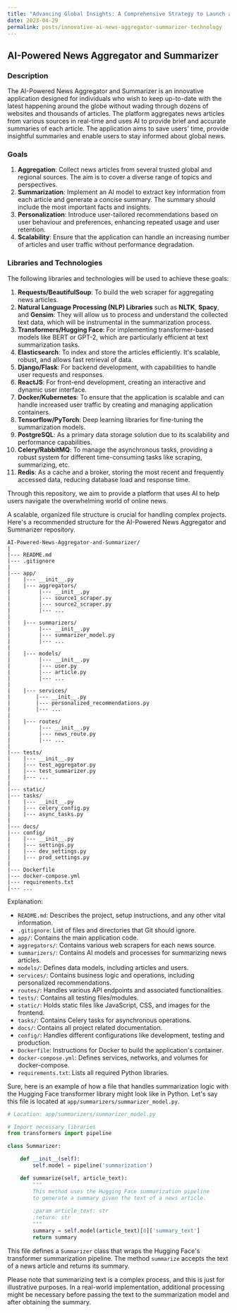 ```yaml
---
title: "Advancing Global Insights: A Comprehensive Strategy to Launch a Next-Generation, Scalable AI-Powered News Aggregator and Summarizer for High User Traffic Management"
date: 2023-04-29
permalink: posts/innovative-ai-news-aggregator-summarizer-technology
---
```


## AI-Powered News Aggregator and Summarizer

### Description

The AI-Powered News Aggregator and Summarizer is an innovative application designed for individuals who wish to keep up-to-date with the latest happening around the globe without wading through dozens of websites and thousands of articles. The platform aggregates news articles from various sources in real-time and uses AI to provide brief and accurate summaries of each article. The application aims to save users' time, provide insightful summaries and enable users to stay informed about global news.

### Goals

1. **Aggregation**: Collect news articles from several trusted global and regional sources. The aim is to cover a diverse range of topics and perspectives.
2. **Summarization**: Implement an AI model to extract key information from each article and generate a concise summary. The summary should include the most important facts and insights.
3. **Personalization**: Introduce user-tailored recommendations based on user behaviour and preferences, enhancing repeated usage and user retention.
4. **Scalability**: Ensure that the application can handle an increasing number of articles and user traffic without performance degradation.

### Libraries and Technologies

The following libraries and technologies will be used to achieve these goals:

1. **Requests/BeautifulSoup**: To build the web scraper for aggregating news articles.
2. **Natural Language Processing (NLP) Libraries** such as **NLTK**, **Spacy**, and **Gensim**: They will allow us to process and understand the collected text data, which will be instrumental in the summarization process.
3. **Transformers/Hugging Face**: For implementing transformer-based models like BERT or GPT-2, which are particularly efficient at text summarization tasks.
4. **Elasticsearch**: To index and store the articles efficiently. It's scalable, robust, and allows fast retrieval of data.
5. **Django/Flask**: For backend development, with capabilities to handle user requests and responses.
6. **ReactJS**: For front-end development, creating an interactive and dynamic user interface.
7. **Docker/Kubernetes**: To ensure that the application is scalable and can handle increased user traffic by creating and managing application containers.
8. **Tensorflow/PyTorch**: Deep learning libraries for fine-tuning the summarization models.
9. **PostgreSQL**: As a primary data storage solution due to its scalability and performance capabilities.
10. **Celery/RabbitMQ**: To manage the asynchronous tasks, providing a robust system for different time-consuming tasks like scraping, summarizing, etc.
11. **Redis**: As a cache and a broker, storing the most recent and frequently accessed data, reducing database load and response time.

Through this repository, we aim to provide a platform that uses AI to help users navigate the overwhelming world of online news.

A scalable, organized file structure is crucial for handling complex projects. Here's a recommended structure for the AI-Powered News Aggregator and Summarizer repository.

```
AI-Powered-News-Aggregator-and-Summarizer/
|
|--- README.md
|--- .gitignore
|
|--- app/
|    |--- __init__.py
|    |--- aggregators/
|         |--- __init__.py
|         |--- source1_scraper.py
|         |--- source2_scraper.py
|         |--- ...
|
|    |--- summarizers/
|         |--- __init__.py
|         |--- summarizer_model.py
|         |--- ...
|
|    |--- models/
|         |--- __init__.py
|         |--- user.py
|         |--- article.py
|         |--- ...
|
|    |--- services/
|        |--- __init__.py
|        |--- personalized_recommendations.py
|        |--- ...
|
|    |--- routes/
|         |--- __init__.py
|         |--- news_route.py
|         |--- ...
|
|--- tests/
|    |--- __init__.py
|    |--- test_aggregator.py
|    |--- test_summarizer.py
|    |--- ...
|
|--- static/
|--- tasks/
|    |--- __init__.py
|    |--- celery_config.py
|    |--- async_tasks.py
|
|--- docs/
|--- config/
|    |--- __init__.py
|    |--- settings.py
|    |--- dev_settings.py
|    |--- prod_settings.py
|
|--- Dockerfile
|--- docker-compose.yml
|--- requirements.txt
|--- ...

```

Explanation:

- `README.md`: Describes the project, setup instructions, and any other vital information.
- `.gitignore`: List of files and directories that Git should ignore.
- `app/`: Contains the main application code.
- `aggregators/`: Contains various web scrapers for each news source.
- `summarizers/`: Contains AI models and processes for summarizing news articles.
- `models/`: Defines data models, including articles and users.
- `services/`: Contains business logic and operations, including personalized recommendations.
- `routes/`: Handles various API endpoints and associated functionalities.
- `tests/`: Contains all testing files/modules.
- `static/`: Holds static files like JavaScript, CSS, and images for the frontend.
- `tasks/`: Contains Celery tasks for asynchronous operations.
- `docs/`: Contains all project related documentation.
- `config/`: Handles different configurations like development, testing and production.
- `Dockerfile`: Instructions for Docker to build the application's container.
- `docker-compose.yml`: Defines services, networks, and volumes for docker-compose.
- `requirements.txt`: Lists all required Python libraries.


Sure, here is an example of how a file that handles summarization logic with the Hugging Face transformer library might look like in Python. Let's say this file is located at `app/summarizers/summarizer_model.py`.

```python
# Location: app/summarizers/summarizer_model.py

# Import necessary libraries
from transformers import pipeline

class Summarizer:

    def __init__(self):
        self.model = pipeline('summarization')

    def summarize(self, article_text):
        """
        This method uses the Hugging Face summarization pipeline 
        to generate a summary given the text of a news article.
        
        :param article_text: str
        :return: str
        """
        summary = self.model(article_text)[0]['summary_text']
        return summary
```

This file defines a `Summarizer` class that wraps the Hugging Face's transformer summarization pipeline. The method `summarize` accepts the text of a news article and returns its summary. 

Please note that summarizing text is a complex process, and this is just for illustrative purposes. In a real-world implementation, additional processing might be necessary before passing the text to the summarization model and after obtaining the summary.
